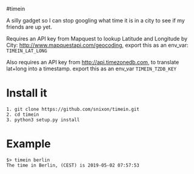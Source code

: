 #timein

A silly gadget so I can stop googling what time it is in a city to see if my friends are up yet.

Requires an API key from Mapquest to lookup Latitude and Longitude by City:
http://www.mapquestapi.com/geocoding, export this as an env_var: `TIMEIN_LAT_LONG`

Also requires an API key from http://api.timezonedb.com, to translate lat+long into a timestamp.
export this as an env_var `TIMEIN_TZDB_KEY`

# Install it
```
1. git clone https://github.com/snixon/timein.git
2. cd timein
3. python3 setup.py install
```

# Example

```
$> timein berlin
The time in Berlin, (CEST) is 2019-05-02 07:57:53
```